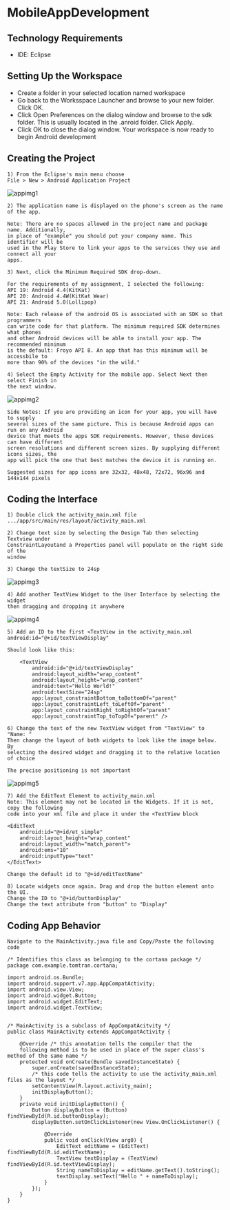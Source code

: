 # MobileAppDevelopment

## Technology Requirements
- IDE: Eclipse

## Setting Up the Workspace
- Create a folder in your selected location named workspace
- Go back to the Worksspace Launcher and browse to your new folder. Click OK.
- Click Open Preferences on the dialog window and browse to the sdk folder. 
This is usually located in the .anroid folder. Click Apply.
- Click OK to close the dialog window. Your workspace is now ready to 
begin Android development

## Creating the Project
```
1) From the Eclipse's main menu choose
File > New > Android Application Project
```
![appimg1](https://cloud.githubusercontent.com/assets/25268970/25066558/fbb82a84-21f6-11e7-8f48-b00c727bd76f.jpg)

```
2) The application name is displayed on the phone's screen as the name of the app. 

Note: There are no spaces allowed in the project name and package name. Additionally, 
in place of "example" you should put your company name. This identifier will be 
used in the Play Store to link your apps to the services they use and connect all your 
apps.
```

```
3) Next, click the Minimum Required SDK drop-down.

For the requirements of my assignment, I selected the following:
API 19: Android 4.4(KitKat)
API 20: Android 4.4W(KitKat Wear)
API 21: Android 5.0(Lollipop)

Note: Each release of the android OS is associated with an SDK so that programmers 
can write code for that platform. The minimum required SDK determines what phones 
and other Android devices will be able to install your app. The recommended minimum 
is the default: Froyo API 8. An app that has this minimum will be accessbile to 
more than 90% of the devices "in the wild."

```

```
4) Select the Empty Activity for the mobile app. Select Next then select Finish in
the next window.
```
![appimg2](https://cloud.githubusercontent.com/assets/25268970/25066674/25b9ddba-21fb-11e7-8c64-e76a13ac7fc8.jpg)

```
Side Notes: If you are providing an icon for your app, you will have to supply 
several sizes of the same picture. This is because Android apps can run on any Android 
device that meets the apps SDK requirements. However, these devices can have different
screen resolutions and different screen sizes. By supplying different icons sizes, the
app will pick the one that best matches the device it is running on.

Suggested sizes for app icons are 32x32, 48x48, 72x72, 96x96 and 144x144 pixels
```

## Coding the Interface

```
1) Double click the activity_main.xml file
.../app/src/main/res/layout/activity_main.xml

2) Change text size by selecting the Design Tab then selecting Textview under 
ConstraintLayoutand a Properties panel will populate on the right side of the 
window

3) Change the textSize to 24sp
```

![appimg3](https://cloud.githubusercontent.com/assets/25268970/25068476/36367f9e-2233-11e7-9eb8-a6fd5f198b10.jpg)

```
4) Add another TextView Widget to the User Interface by selecting the widget 
then dragging and dropping it anywhere
```
![appimg4](https://cloud.githubusercontent.com/assets/25268970/25068527/6b38de5c-2234-11e7-9409-950cf925de5e.jpg)

```
5) Add an ID to the first <TextView in the activity_main.xml
android:id="@+id/textViewDisplay"

Should look like this:

    <TextView
        android:id="@+id/textViewDisplay"
        android:layout_width="wrap_content"
        android:layout_height="wrap_content"
        android:text="Hello World!"
        android:textSize="24sp"
        app:layout_constraintBottom_toBottomOf="parent"
        app:layout_constraintLeft_toLeftOf="parent"
        app:layout_constraintRight_toRightOf="parent"
        app:layout_constraintTop_toTopOf="parent" />
```

```
6) Change the text of the new TextView widget from "TextView" to "Name: "
Then change the layout of both widgets to look like the image below. By
selecting the desired widget and dragging it to the relative location of choice

The precise positioning is not important
```

![appimg5](https://cloud.githubusercontent.com/assets/25268970/25068628/c9db589c-2237-11e7-8906-4068460675cd.jpg)

```
7) Add the EditText Element to activity_main.xml
Note: This element may not be located in the Widgets. If it is not, copy the following
code into your xml file and place it under the <TextView block

<EditText
    android:id="@+id/et_simple"
    android:layout_height="wrap_content"
    android:layout_width="match_parent">
    android:ems="10"
    android:inputType="text"
</EditText>

Change the default id to "@+id/editTextName"
```

```
8) Locate widgets once again. Drag and drop the button element onto the UI.
Change the ID to "@+id/buttonDisplay"
Change the text attribute from "button" to "Display"
```

## Coding App Behavior

```
Navigate to the MainActivity.java file and Copy/Paste the following code

/* Identifies this class as belonging to the cortana package */
package com.example.tomtran.cortana;

import android.os.Bundle;
import android.support.v7.app.AppCompatActivity;
import android.view.View;
import android.widget.Button;
import android.widget.EditText;
import android.widget.TextView;


/* MainActivity is a subclass of AppCompatAcitvity */
public class MainActivity extends AppCompatActivity {

    @Override /* this annotation tells the compiler that the
    following method is to be used in place of the super class's method of the same name */
    protected void onCreate(Bundle savedInstanceState) {
        super.onCreate(savedInstanceState);
        /* this code tells the activity to use the activity_main.xml files as the layout */
        setContentView(R.layout.activity_main);
        initDisplayButton();
    }
    private void initDisplayButton() {
        Button displayButton = (Button) findViewById(R.id.buttonDisplay);
        displayButton.setOnClickListener(new View.OnClickListener() {

            @Override
            public void onClick(View arg0) {
                EditText editName = (EditText) findViewById(R.id.editTextName);
                TextView textDisplay = (TextView) findViewById(R.id.textViewDisplay);
                String nameToDisplay = editName.getText().toString();
                textDisplay.setText("Hello " + nameToDisplay);
            }
        });
    }
}
```
